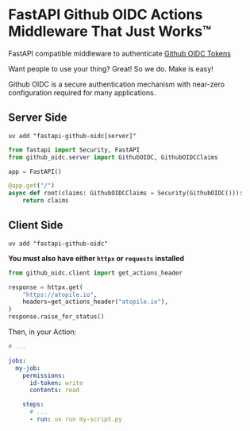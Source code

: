 # FastAPI Github OIDC Actions Middleware That Just Works™

FastAPI compatible middleware to authenticate [Github OIDC Tokens](https://docs.github.com/en/actions/security-for-github-actions/security-hardening-your-deployments/about-security-hardening-with-openid-connect)

Want people to use your thing? Great! So we do. Make is easy!

Github OIDC is a secure authentication mechanism with near-zero configuration required for many applications.


## Server Side

`uv add "fastapi-github-oidc[server]"`

```python
from fastapi import Security, FastAPI
from github_oidc.server import GithubOIDC, GithubOIDCClaims

app = FastAPI()

@app.get("/")
async def root(claims: GithubOIDCClaims = Security(GithubOIDC())):
    return claims
```

## Client Side

`uv add "fastapi-github-oidc"`

**You must also have either `httpx` or `requests` installed**

```python
from github_oidc.client import get_actions_header

response = httpx.get(
    "https://atopile.io",
    headers=get_actions_header("atopile.io"),
)
response.raise_for_status()
```

Then, in your Action:

```yaml
# ...

jobs:
  my-job:
    permissions:
      id-token: write
      contents: read

    steps:
      # ...
      - run: uv run my-script.py
```
